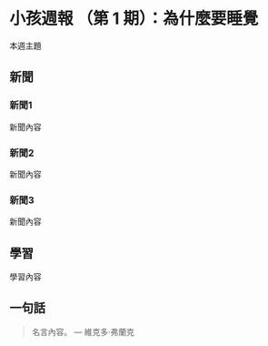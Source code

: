 # 小孩週報 （第 1 期）：為什麼要睡覺

本週主題

## 新聞

### 新聞1

新聞內容

### 新聞2

新聞內容

### 新聞3

新聞內容

## 學習

學習內容

## 一句話

> 名言內容。 ― 維克多·弗蘭克

